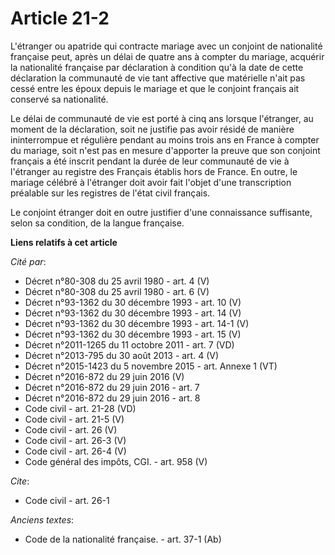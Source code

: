 # Article 21-2

L'étranger ou apatride qui contracte mariage avec un conjoint de nationalité française peut, après un délai de quatre ans à
compter du mariage, acquérir la nationalité française par déclaration à condition qu'à la date de cette déclaration la
communauté de vie tant affective que matérielle n'ait pas cessé entre les époux depuis le mariage et que le conjoint français
ait conservé sa nationalité. 

Le délai de communauté de vie est porté à cinq ans lorsque l'étranger, au moment de la déclaration, soit ne justifie pas
avoir résidé de manière ininterrompue et régulière pendant au moins trois ans en France à compter du mariage, soit n'est pas
en mesure d'apporter la preuve que son conjoint français a été inscrit pendant la durée de leur communauté de vie à
l'étranger au registre des Français établis hors de France. En outre, le mariage célébré à l'étranger doit avoir fait l'objet
d'une transcription préalable sur les registres de l'état civil français. 

Le conjoint étranger doit en outre justifier d'une connaissance suffisante, selon sa condition, de la langue française.

**Liens relatifs à cet article**

_Cité par_:

  - Décret n°80-308 du 25 avril 1980 - art. 4 (V)
  - Décret n°80-308 du 25 avril 1980 - art. 6 (V)
  - Décret n°93-1362 du 30 décembre 1993 - art. 10 (V)
  - Décret n°93-1362 du 30 décembre 1993 - art. 14 (V)
  - Décret n°93-1362 du 30 décembre 1993 - art. 14-1 (V)
  - Décret n°93-1362 du 30 décembre 1993 - art. 15 (V)
  - Décret n°2011-1265 du 11 octobre 2011 - art. 7 (VD)
  - Décret n°2013-795 du 30 août 2013 - art. 4 (V)
  - Décret n°2015-1423 du 5 novembre 2015 - art. Annexe 1 (VT)
  - Décret n°2016-872 du 29 juin 2016 (V)
  - Décret n°2016-872 du 29 juin 2016 - art. 7
  - Décret n°2016-872 du 29 juin 2016 - art. 8
  - Code civil - art. 21-28 (VD)
  - Code civil - art. 21-5 (V)
  - Code civil - art. 26 (V)
  - Code civil - art. 26-3 (V)
  - Code civil - art. 26-4 (V)
  - Code général des impôts, CGI. - art. 958 (V)

_Cite_:

  - Code civil - art. 26-1

_Anciens textes_:

  - Code de la nationalité française. - art. 37-1 (Ab)
